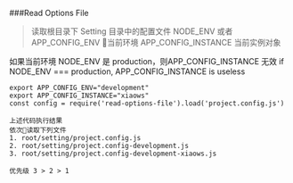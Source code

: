 ###Read Options File

>读取根目录下 Setting 目录中的配置文件
NODE_ENV 或者 APP_CONFIG_ENV 当前环境
APP_CONFIG_INSTANCE 当前实例对象

如果当前环境 NODE_ENV 是 production，则APP_CONFIG_INSTANCE 无效
if NODE_ENV === production, APP_CONFIG_INSTANCE is useless


```
export APP_CONFIG_ENV="development"
export APP_CONFIG_INSTANCE="xiaows"
const config = require('read-options-file').load('project.config.js')
```

```
上述代码执行结果
依次读取下列文件
1. root/setting/project.config.js
2. root/setting/project.config-development.js
3. root/setting/project.config-development-xiaows.js

优先级 3 > 2 > 1